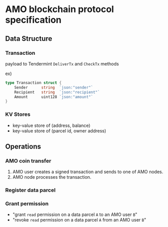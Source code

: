 # AMO blockchain protocol specification

## Data Structure
### Transaction
payload to Tendermint `DeliverTx` and `CheckTx` methods

ex)
```go
type Transaction struct {
    Sender      string  `json:"sender"`
    Recipient   string  `json:"recipient"`
    Amount      uint128 `json:"amount"`
}
```

### KV Stores
* key-value store of (address, balance)
* key-value store of (parcel id, owner address)

## Operations
### AMO coin transfer
1. AMO user creates a signed transaction and sends to one of AMO nodes.
1. AMO node processes the transaction.

### Register data parcel

### Grant permission
* "grant `read` permission on a data parcel `A` to an AMO user `B`"
* "revoke `read` permission on a data parcel `A` from an AMO user `B`"
